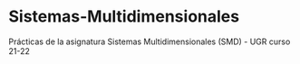 # Sistemas-Multidimensionales
Prácticas de la asignatura Sistemas Multidimensionales (SMD) - UGR curso 21-22

